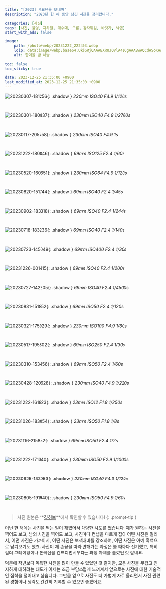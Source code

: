 ```yaml
---
title: "[2023] 계묘년을 보내며"
description: "2023년 한 해 동안 남긴 사진을 정리합니다."

categories: [사진]
tags: [사진, 불멍, 지하철, 개수대, 구름, 감자튀김, 바닷가, 낙엽]
start_with_ads: false

image:
    path: /photo/webp/20231222_222403.webp
    lqip: data:image/webp;base64,UklGRjQAAABXRUJQVlA4ICgAAABwAQCdASoKAAUAAgA0JYwCdAFAAAD++vfd7pSFrqXz6iij8hsZxGAA
    alt: 한겨울 밤 하늘

toc: false
toc_sticky: true
 
date: 2023-12-25 21:35:00 +0900
last_modified_at: 2023-12-25 21:35:00 +0900
---
```


![20230307-181256](/photo/webp/20230307_181256.webp){: .shadow }
_230mm ISO40 F4.9 1/120s_

<br>

![20230301-180837](/photo/webp/20230301_180837.webp){: .shadow }
_230mm ISO40 F4.9 1/2700s_

<br>

![20230117-205758](/photo/webp/20230117_205758.webp){: .shadow }
_230mm ISO40 F4.9 1s_

<br>

![20231222-180846](/photo/webp/20231222_180846.webp){: .shadow }
_69mm ISO125 F2.4 1/60s_

<br>

![20230520-160651](/photo/webp/20230520_160651.webp){: .shadow }
_230mm ISO64 F4.9 1/120s_

<br>

![20230820-151744](/photo/webp/20230820_151744.webp){: .shadow }
_69mm ISO40 F2.4 1/45s_

<br>

![20230902-183318](/photo/webp/20230902_183318.webp){: .shadow }
_69mm ISO40 F2.4 1/244s_

<br>

![20230718-183236](/photo/webp/20230718_183236.webp){: .shadow }
_69mm ISO40 F2.4 1/140s_

<br>

![20230723-145049](/photo/webp/20230723_145049.webp){: .shadow }
_69mm ISO400 F2.4 1/30s_

<br>

![20231226-001415](/photo/webp/20231226_001415.webp){: .shadow }
_69mm ISO40 F2.4 1/200s_

<br>

![20230727-142205](/photo/webp/20230727_142205.webp){: .shadow }
_69mm ISO40 F2.4 1/4500s_

<br>

![20230831-151852](/photo/webp/20230831_151852.webp){: .shadow }
_69mm ISO50 F2.4 1/120s_

<br>

![20230321-175929](/photo/webp/20230321_175929.webp){: .shadow }
_230mm ISO100 F4.9 1/60s_

<br>

![20230517-195802](/photo/webp/20230517_195802.webp){: .shadow }
_69mm ISO250 F2.4 1/30s_

<br>

![20230310-153456](/photo/webp/20230310_153456.webp){: .shadow }
_69mm ISO50 F2.4 1/60s_

<br>

![20230428-120628](/photo/webp/20230428_120628.webp){: .shadow }
_230mm ISO40 F4.9 1/220s_

<br>

![20231222-161823](/photo/webp/20231222_161823.webp){: .shadow }
_23mm ISO12 F1.8 1/250s_

<br>

![20231026-183054](/photo/webp/20231026_183054.webp){: .shadow }
_23mm ISO50 F1.8 1/8s_

<br>

![20231116-215852](/photo/webp/20231116_215852.webp){: .shadow }
_69mm ISO50 F2.4 1/2s_

<br>

<!--여기부터는 세로 사진-->

![20231222-171340](/photo/webp/20231222_171340.webp){: .shadow }
_230mm ISO50 F2.9 1/1000s_

<br>

![20230825-183959](/photo/webp/20230825_183959.webp){: .shadow }
_230mm ISO40 F4.9 1/120s_

<br>

![20230805-191940](/photo/webp/20230805_191940.webp){: .shadow }
_230mm ISO50 F4.9 1/60s_

<br>

> 사진 원본은 **[깃허브](https://github.com/hynrng/hynrng.github.io.resources/tree/master/photo/jpg)**에서 확인할 수 있습니다!
{: .prompt-tip }

이번 한 해에는 사진을 찍는 일이 재밌어서 다양한 시도를 했습니다. 제가 원하는 사진을 찍어도 보고, 남의 사진을 찍어도 보고, 사진마다 컨셉을 다르게 잡아 어떤 사진은 멀리서, 어떤 사진은 가까이서, 어떤 사진은 보색대비를 강조하여, 어떤 사진은 아예 흑백으로 남겨보기도 했죠. 사진이 제 손끝을 따라 변해가는 과정은 볼 때마다 신기했고, 특히 컬러 그레이딩이나 톤곡선을 건드리면서부터는 과정 자체를 즐겼던 것 같네요.

덕분에 작년보다 독특한 사진을 많이 만들 수 있었던 것 같지만, 모든 사진을 무겁고 진지하게 대하려는 태도가 이제는 조금 부담스럽게 느껴져서 앞으로는 사진에 대한 기술적인 집착을 덜어내고 싶습니다. 그만큼 앞으로 사진도 더 가볍게 자주 올리면서 사진 관련된 경험이나 생각도 간간히 기록할 수 있으면 좋겠어요.